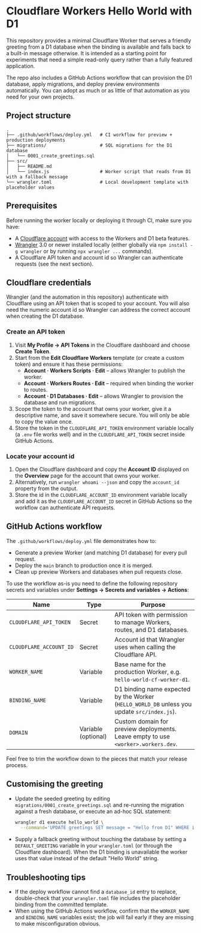 # Cloudflare Workers Hello World with D1

This repository provides a minimal Cloudflare Worker that serves a friendly greeting from a D1 database when the binding is
available and falls back to a built-in message otherwise. It is intended as a starting point for experiments that need a simple
read-only query rather than a fully featured application.

The repo also includes a GitHub Actions workflow that can provision the D1 database, apply migrations, and deploy preview
environments automatically. You can adopt as much or as little of that automation as you need for your own projects.

## Project structure

```
.
├── .github/workflows/deploy.yml   # CI workflow for preview + production deployments
├── migrations/                    # SQL migrations for the D1 database
│   └── 0001_create_greetings.sql
├── src/
│   ├── README.md
│   └── index.js                   # Worker script that reads from D1 with a fallback message
└── wrangler.toml                  # Local development template with placeholder values
```

## Prerequisites

Before running the worker locally or deploying it through CI, make sure you have:

- A [Cloudflare account](https://dash.cloudflare.com/) with access to the Workers and D1 beta features.
- [Wrangler](https://developers.cloudflare.com/workers/wrangler/install-and-update/) 3.0 or newer installed locally (either
  globally via `npm install -g wrangler` or by running `npx wrangler ...` commands).
- A Cloudflare API token and account id so Wrangler can authenticate requests (see the next section).

## Cloudflare credentials

Wrangler (and the automation in this repository) authenticate with Cloudflare using an API token that is scoped to your
account. You will also need the numeric account id so Wrangler can address the correct account when creating the D1 database.

### Create an API token

1. Visit **My Profile → API Tokens** in the Cloudflare dashboard and choose **Create Token**.
2. Start from the **Edit Cloudflare Workers** template (or create a custom token) and ensure it has these permissions:
   - **Account · Workers Scripts · Edit** – allows Wrangler to publish the worker.
   - **Account · Workers Routes · Edit** – required when binding the worker to routes.
   - **Account · D1 Databases · Edit** – allows Wrangler to provision the database and run migrations.
3. Scope the token to the account that owns your worker, give it a descriptive name, and save it somewhere secure. You will only
   be able to copy the value once.
4. Store the token in the `CLOUDFLARE_API_TOKEN` environment variable locally (a `.env` file works well) and in the
   `CLOUDFLARE_API_TOKEN` secret inside GitHub Actions.

### Locate your account id

1. Open the Cloudflare dashboard and copy the **Account ID** displayed on the **Overview** page for the account that owns your
   worker.
2. Alternatively, run `wrangler whoami --json` and copy the `account_id` property from the output.
3. Store the id in the `CLOUDFLARE_ACCOUNT_ID` environment variable locally and add it as the
   `CLOUDFLARE_ACCOUNT_ID` secret in GitHub Actions so the workflow can authenticate API requests.

## GitHub Actions workflow

The `.github/workflows/deploy.yml` file demonstrates how to:

- Generate a preview Worker (and matching D1 database) for every pull request.
- Deploy the `main` branch to production once it is merged.
- Clean up preview Workers and databases when pull requests close.

To use the workflow as-is you need to define the following repository secrets and variables under
**Settings → Secrets and variables → Actions**:

| Name | Type | Purpose |
| --- | --- | --- |
| `CLOUDFLARE_API_TOKEN` | Secret | API token with permission to manage Workers, routes, and D1 databases. |
| `CLOUDFLARE_ACCOUNT_ID` | Secret | Account id that Wrangler uses when calling the Cloudflare API. |
| `WORKER_NAME` | Variable | Base name for the production Worker, e.g. `hello-world-cf-worker-d1`. |
| `BINDING_NAME` | Variable | D1 binding name expected by the Worker (`HELLO_WORLD_DB` unless you update `src/index.js`). |
| `DOMAIN` | Variable (optional) | Custom domain for preview deployments. Leave empty to use `<worker>.workers.dev`. |

Feel free to trim the workflow down to the pieces that match your release process.

## Customising the greeting

- Update the seeded greeting by editing `migrations/0001_create_greetings.sql` and re-running the migration against a fresh
  database, or execute an ad-hoc SQL statement:

  ```bash
  wrangler d1 execute hello_world \
    --command='UPDATE greetings SET message = "Hello from D1" WHERE id = 1;' --remote
  ```

- Supply a fallback greeting without touching the database by setting a `DEFAULT_GREETING` variable in your `wrangler.toml` (or
  through the Cloudflare dashboard). When the D1 binding is unavailable the worker uses that value instead of the default
  "Hello World" string.

## Troubleshooting tips

- If the deploy workflow cannot find a `database_id` entry to replace, double-check that your `wrangler.toml` file includes the
  placeholder binding from the committed template.
- When using the GitHub Actions workflow, confirm that the `WORKER_NAME` and `BINDING_NAME` variables exist; the job will fail
  early if they are missing to make misconfiguration obvious.
